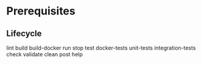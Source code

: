 # Prerequisites

## Lifecycle

lint
build
build-docker
run
stop
test
docker-tests
unit-tests
integration-tests
check
validate
clean
post
help
